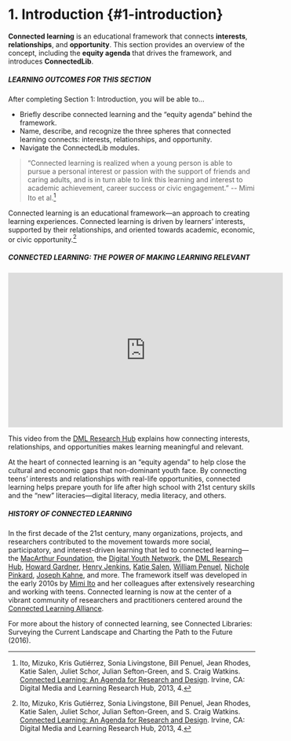 # 1\. Introduction {#1-introduction}

**Connected learning** is an educational framework that connects **interests**, **relationships**, and **opportunity**. This section provides an overview of the concept, including the **equity agenda** that drives the framework, and introduces **ConnectedLib**.

<div class="table-format objectives"><span class="title"><h5>LEARNING OUTCOMES FOR THIS SECTION</h5></span>After completing Section 1: Introduction, you will be able to...<ul><li>Briefly describe connected learning and the “equity agenda” behind the framework.</li><li>Name, describe, and recognize the three spheres that connected learning connects: interests, relationships, and opportunity.</li><li>Navigate the ConnectedLib modules.

</li></ul></div>

>“Connected learning is realized when a young person is able to pursue a personal interest or passion with the support of friends and caring adults, and is in turn able to link this learning and interest to academic achievement, career success or civic engagement.”  --  Mimi  Ito  et al.[^1]

Connected learning is an educational framework—an approach to creating learning experiences. Connected learning is driven by learners’ interests, supported by their relationships, and oriented towards academic, economic, or civic opportunity.[^1]

<div class="table-format case-study"><span class="title"><h5>CONNECTED LEARNING: THE POWER OF MAKING LEARNING RELEVANT</h5></span>
<iframe width="560" height="315" src="https://www.youtube.com/embed/TH6gH6lMDD8?rel=0" frameborder="0" allow="autoplay; encrypted-media" allowfullscreen></iframe>
<p>This video from the <a href="https://dmlhub.net/">DML Research Hub</a> explains how connecting interests, relationships, and opportunities makes learning meaningful and relevant.</p>
</div>

At the heart of connected learning is an “equity agenda” to help close the cultural and economic gaps that non-dominant youth face. By connecting teens’ interests and relationships with real-life opportunities, connected learning helps prepare youth for life after high school with 21st century skills and the “new” literacies—digital literacy, media literacy, and others.

<div class="table-format sidebar">
<span class="title"><h5>HISTORY OF CONNECTED LEARNING</h5></span>
<p>In the first decade of the 21st century, many organizations, projects, and researchers contributed to the movement towards more social, participatory, and interest-driven learning that led to connected learning—the <a href="https://www.macfound.org">MacArthur Foundation</a>, the <a href="http://digitalyouthnetwork.org">Digital Youth Network</a>, the <a href="https://dmlhub.net/">DML Research Hub</a>, <a href="https://en.wikipedia.org/wiki/Howard_Gardner">Howard Gardner</a>, <a href="https://en.wikipedia.org/wiki/Henry_Jenkins">Henry Jenkins</a>, <a href="https://en.wikipedia.org/wiki/Katie_Salen">Katie Salen</a>, <a href="https://www.colorado.edu/education/william-penuel">William Penuel</a>, <a href="https://en.wikipedia.org/wiki/Nichole_Pinkard">Nichole Pinkard</a>, <a href="http://facultyprofiles.ucr.edu/gsoe_dept/faculty/Joseph_Kahne/index.html">Joseph Kahne</a>, and more. The framework itself was developed in the early 2010s by <a href="https://en.wikipedia.org/wiki/Mizuko_Ito">Mimi Ito</a> and her colleagues after extensively researching and working with teens. Connected learning is now at the center of a vibrant community of researchers and practitioners centered around the <a href="https://clalliance.org">Connected Learning Alliance</a>.</p> <p>For more about the history of connected learning, see Connected Libraries: Surveying the Current Landscape and Charting the Path to the Future (2016).</p></div>

[^1]: Ito, Mizuko, Kris Gutiérrez, Sonia Livingstone, Bill Penuel, Jean Rhodes, Katie Salen, Juliet Schor, Julian Sefton-Green, and S. Craig Watkins. <a href="https://dmlhub.net/publications/connected-learning-agenda-for-research-and-design/">Connected Learning: An Agenda for Research and Design</a>. Irvine, CA: Digital Media and Learning Research Hub, 2013, 4.